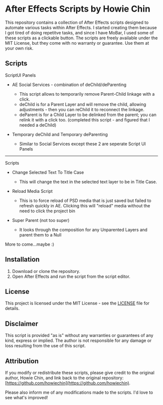 # After Effects Scripts by Howie Chin

This repository contains a collection of After Effects scripts designed to automate various tasks within After Effects. I started creating them because I got tired of doing repetitve tasks, and since I have MoBar, I used some of these scripts as a clickable button.
The scripts are freely available under the MIT License, but they come with no warranty or guarantee. Use them at your own risk.

## Scripts

ScriptUI Panels
- AE Social Services - combination of deChild/deParenting 
  - This script allows to temporarily remove Parent-Child linkage with a click.
  - deChild is for a Parent Layer and will remove the child, allowing adjustments - then you can reChild it to reconnect the linkage.
  - deParent is for a Child Layer to be delinked from the parent; you can relink it with a click too. (completed this script - and figured that I needed a deChild)

- Temporary deChild and Temporary deParenting
  - Similar to Social Services except these 2 are seperate Script UI Panels

--------

Scripts

- Change Selected Text To Title Case
  - This will change the text in the selected text layer to be in Title Case.

- Reload Media Script
  - This is to force reload of PSD media that is just saved but failed to refresh quickly in AE. Clicking this will "reload" media without the need to click the project bin

- Super Parent (not too super)
  - It looks through the composition for any Unparented Layers and parent them to a Null

More to come...maybe :)


  
## Installation

1. Download or clone the repository.
2. Open After Effects and run the script from the script editor.

## License

This project is licensed under the MIT License - see the [LICENSE](LICENSE) file for details.

## Disclaimer

This script is provided "as is" without any warranties or guarantees of any kind, express or implied. The author is not responsible for any damage or loss resulting from the use of this script.

## Attribution

If you modify or redistribute these scripts, please give credit to the original author, Howie Chin, and link back to the original repository:  
[https://github.com/howiechin](https://github.com/howiechin).

Please also inform me of any modifications made to the scripts. I'd love to see what's improved!
